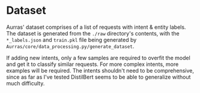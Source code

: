 # Dataset
Aurras' dataset comprises of a list of requests with intent & entity labels.  The dataset is generated from the `./raw` directory's contents, with the `*_labels.json` and `train.pkl` file being generated by `Aurras/core/data_processing.py/generate_dataset`. 

If adding new intents, only a few samples are required to overfit the model and get it to classify similar requests. For more complex intents, more examples will be required.  The intents shouldn't need to be comprehensive, since as far as I've tested DistilBert seems to be able to generalize without much difficulty.
